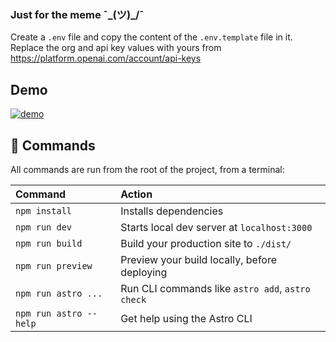 ### Just for the meme ¯\_(ツ)_/¯
Create a `.env` file and copy the content of the `.env.template` file in it.
Replace the org and api key values with yours from https://platform.openai.com/account/api-keys

## Demo
[![demo](https://img.youtube.com/vi/N4sBHYpM8Hc/0.jpg)](https://www.youtube.com/watch?v=N4sBHYpM8Hc)  

## 🧞 Commands

All commands are run from the root of the project, from a terminal:

| Command                | Action                                           |
| :--------------------- | :----------------------------------------------- |
| `npm install`          | Installs dependencies                            |
| `npm run dev`          | Starts local dev server at `localhost:3000`      |
| `npm run build`        | Build your production site to `./dist/`          |
| `npm run preview`      | Preview your build locally, before deploying     |
| `npm run astro ...`    | Run CLI commands like `astro add`, `astro check` |
| `npm run astro --help` | Get help using the Astro CLI                     |
